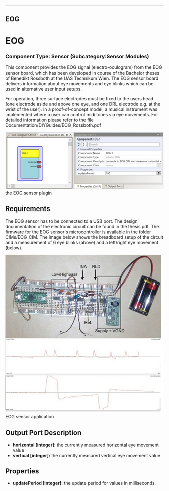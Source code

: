   
---
EOG
---

# EOG

### Component Type: Sensor (Subcategory:Sensor Modules)

This component provides the EOG signal (electro-oculogram) from the EOG sensor board, which has been developed in course of the Bachelor theses of Benedikt Rossboth at the UAS Technikum Wien. The EOG sensor board delivers information about eye movements and eye blinks which can be used in alternative user input setups.

For operation, three surface electrodes must be fixed to the users head (one electrode aside and above one eye, and one DRL electrode e.g. at the wrist of the user). In a proof-of-concept model, a musical instrument was implemented where a user can control midi tones via eye movements. For detailed information please refer to the file Documentation/DIYGuides/EOG\_Rossboth.pdf

![Screenshot: EOG plugin](img/EOG.jpg "Screenshot: EOG plugin")  
the EOG sensor plugin

## Requirements

The EOG sensor has to be connected to a USB port. The design documentation of the electronic circuit can be found in the thesis pdf. The firmware for the EOG sensor's microcontroller is available in the folder CIMs/EOG\_CIM. The image below shows the breadboard setup of the circuit and a measurement of 6 eye blinks (above) and a left/right eye movement (below).

![EOG sensor application](img/EOGApplication.jpg "EOG sensor application")  
EOG sensor application

## Output Port Description

*   **horizontal \[integer\]:** the currently measured horizontal eye movement value
*   **vertical \[integer\]:** the currently measured vertical eye movement value

## Properties

*   **updatePeriod \[integer\]:** the update period for values in milliseconds.